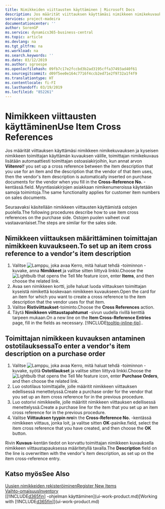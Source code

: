 ```yaml
---
title: Nimikkeiden viittausten käyttäminen | Microsoft Docs
description: Jos määrität viittauksen käyttämäsi nimikkeen nimikekuvauksen ja kyseisen nimikkeen toimittajan käyttämän kuvauksen välille, toimittajan nimikekuvaus lisätään automaattiesti toimittajan ostoasiakirjoihin, kun annat arvon **Viitenro** -kentässä.
services: project-madeira
documentationcenter: ''
author: SorenGP
ms.service: dynamics365-business-central
ms.topic: article
ms.devlang: na
ms.tgt_pltfrm: na
ms.workload: na
ms.search.keywords: ''
ms.date: 03/12/2019
ms.author: sgroespe
ms.openlocfilehash: 09fb7c17e2fccbd3b2ad3195cffa37493ad40f61
ms.sourcegitcommit: d09f5ee0e164c7716f4ccb2ed71e2f9732a1f4f9
ms.translationtype: HT
ms.contentlocale: fi-FI
ms.lasthandoff: 03/19/2019
ms.locfileid: "852261"
---
```

# <a name="use-item-cross-references"></a><span data-ttu-id="06fbb-104">Nimikkeen viittausten käyttäminen</span><span class="sxs-lookup"><span data-stu-id="06fbb-104">Use Item Cross References</span></span>
<span data-ttu-id="06fbb-105">Jos määrität viittauksen käyttämäsi nimikkeen nimikekuvauksen ja kyseisen nimikkeen toimittajan käyttämän kuvauksen välille, toimittajan nimikekuvaus lisätään automaattiesti toimittajan ostoasiakirjoihin, kun annat arvon **Viitenro**</span><span class="sxs-lookup"><span data-stu-id="06fbb-105">If you set up a cross reference between the item description that you use for an item and the description that the vendor of that item uses, then the vendor's item description is automatically inserted on purchase documents for the vendor when you fill in the **Cross-Reference No.**</span></span> <span data-ttu-id="06fbb-106">-kentässä.</span><span class="sxs-lookup"><span data-stu-id="06fbb-106">field.</span></span> <span data-ttu-id="06fbb-107">Myyntiasiakirjojen asiakkaan nimikenumeroissa käytetään samoja toimintoja.</span><span class="sxs-lookup"><span data-stu-id="06fbb-107">The same functionality applies for customer item numbers on sales documents.</span></span>

<span data-ttu-id="06fbb-108">Seuraavaksi käsitellään nimikkeen viittausten käyttämistä ostojen puolella.</span><span class="sxs-lookup"><span data-stu-id="06fbb-108">The following procedures describe how to use item cross references on the purchase side.</span></span> <span data-ttu-id="06fbb-109">Ostojen puolen vaiheet ovat vastaavanlaiset.</span><span class="sxs-lookup"><span data-stu-id="06fbb-109">The steps are similar for the sales side.</span></span>

## <a name="to-set-up-an-item-cross-reference-to-a-vendors-item-description"></a><span data-ttu-id="06fbb-110">Nimikkeen viittauksen määrittäminen toimittajan nimikkeen kuvaukseen.</span><span class="sxs-lookup"><span data-stu-id="06fbb-110">To set up an item cross reference to a vendor's item description</span></span>
1. <span data-ttu-id="06fbb-111">Valitse ![Lamppu, joka avaa Kerro, mitä haluat tehdä -toiminnon](media/ui-search/search_small.png "Kerro, mitä haluat tehdä") -kuvake, anna **Nimikkeet** ja valitse sitten liittyvä linkki.</span><span class="sxs-lookup"><span data-stu-id="06fbb-111">Choose the ![Lightbulb that opens the Tell Me feature](media/ui-search/search_small.png "Tell me what you want to do") icon, enter **Items**, and then choose the related link.</span></span>
2. <span data-ttu-id="06fbb-112">Avaa sen nimikkeen kortti, jolle haluat luoda viittauksen toimittajan kyseistä nimikettä koskevaan nimikkeen kuvaukseen.</span><span class="sxs-lookup"><span data-stu-id="06fbb-112">Open the card for an item for which you want to create a cross reference to the item description that the vendor uses for that item.</span></span>
3. <span data-ttu-id="06fbb-113">Valitse **Ristiviittaukset**-toiminto.</span><span class="sxs-lookup"><span data-stu-id="06fbb-113">Choose the **Cross References** action.</span></span>
4. <span data-ttu-id="06fbb-114">Täytä **Nimikkeen viittaustapahtumat** -sivun uudella rivillä kenttiä tarpeen mukaan.</span><span class="sxs-lookup"><span data-stu-id="06fbb-114">On a new line on the **Item Cross-Reference Entries** page, fill in the fields as necessary.</span></span> [!INCLUDE[tooltip-inline-tip](includes/tooltip-inline-tip_md.md)]<span data-ttu-id="06fbb-115">.</span><span class="sxs-lookup"><span data-stu-id="06fbb-115">.</span></span>

## <a name="to-enter-a-vendors-item-description-on-a-purchase-order"></a><span data-ttu-id="06fbb-116">Toimittajan nimikkeen kuvauksen antaminen ostotilauksessa</span><span class="sxs-lookup"><span data-stu-id="06fbb-116">To enter a vendor's item description on a purchase order</span></span>
1. <span data-ttu-id="06fbb-117">Valitse ![Lamppu, joka avaa Kerro, mitä haluat tehdä -toiminnon](media/ui-search/search_small.png "Kerro, mitä haluat tehdä") -kuvake, syötä **Ostotilaukset** ja valitse sitten liittyvä linkki.</span><span class="sxs-lookup"><span data-stu-id="06fbb-117">Choose the ![Lightbulb that opens the Tell Me feature](media/ui-search/search_small.png "Tell me what you want to do") icon, enter **Purchase Orders**, and then choose the related link.</span></span>
2. <span data-ttu-id="06fbb-118">Luo ostotilaus toimittajalle, jolle määritit nimikkeen viittauksen edellisessä menettelyssä.</span><span class="sxs-lookup"><span data-stu-id="06fbb-118">Create a purchase order for the vendor that you set up an item cross reference for in the previous procedure.</span></span>
3. <span data-ttu-id="06fbb-119">Luo ostorivi nimikkeelle, jolle määritit nimikkeen viittauksen edellisessä menettelyssä.</span><span class="sxs-lookup"><span data-stu-id="06fbb-119">Create a purchase line for the item that you set up an item cross reference for in the previous procedure.</span></span>
4. <span data-ttu-id="06fbb-120">Valitse **Viittauksen tyypin nro**</span><span class="sxs-lookup"><span data-stu-id="06fbb-120">In the **Cross-Reference No.**</span></span> <span data-ttu-id="06fbb-121">-kentässä nimikkeen viittaus, jonka loit, ja valitse sitten **OK**-painike.</span><span class="sxs-lookup"><span data-stu-id="06fbb-121">field, select the item cross reference that you have created, and then choose the **OK** button.</span></span>

<span data-ttu-id="06fbb-122">Rivin **Kuvaus**-kentän tiedot on korvattu toimittajan nimikkeen kuvauksella nimikkeen viittaustapauksessa määritetyllä tavalla.</span><span class="sxs-lookup"><span data-stu-id="06fbb-122">The **Description** field on the line is overwritten with the vendor's item description, as set up on the item cross-reference entry.</span></span>

## <a name="see-also"></a><span data-ttu-id="06fbb-123">Katso myös</span><span class="sxs-lookup"><span data-stu-id="06fbb-123">See Also</span></span>
[<span data-ttu-id="06fbb-124">Uusien nimikkeiden rekisteröiminen</span><span class="sxs-lookup"><span data-stu-id="06fbb-124">Register New Items</span></span>](inventory-how-register-new-items.md)  
[<span data-ttu-id="06fbb-125">Vaihto-omaisuus</span><span class="sxs-lookup"><span data-stu-id="06fbb-125">Inventory</span></span>](inventory-manage-inventory.md)  
<span data-ttu-id="06fbb-126">[[!INCLUDE[d365fin](includes/d365fin_md.md)] -ohjelman käyttäminen](ui-work-product.md)</span><span class="sxs-lookup"><span data-stu-id="06fbb-126">[Working with [!INCLUDE[d365fin](includes/d365fin_md.md)]](ui-work-product.md)</span></span>
